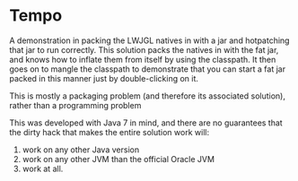 # Tempo

A demonstration in packing the LWJGL natives in with a jar and hotpatching that jar to run correctly. This solution packs the natives in with the fat jar, and knows how to inflate them from itself by using the classpath. It then goes on to mangle the classpath to demonstrate that you can start a fat jar packed in this manner just by double-clicking on it.

This is mostly a packaging problem (and therefore its associated solution), rather than a programming problem

This was developed with Java 7 in mind, and there are no guarantees that the dirty hack that makes the entire solution work will:

1. work on any other Java version
2. work on any other JVM than the official Oracle JVM
3. work at all.
